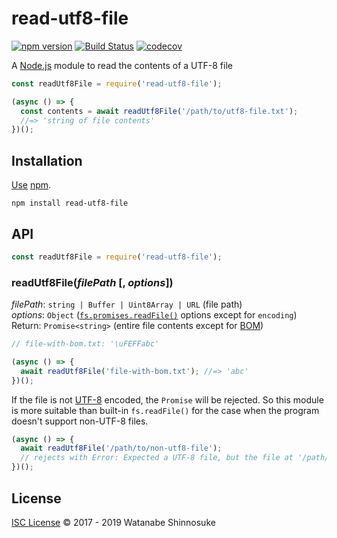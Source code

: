 # read-utf8-file

[![npm version](https://img.shields.io/npm/v/read-utf8-file.svg)](https://www.npmjs.com/package/read-utf8-file)
[![Build Status](https://travis-ci.com/shinnn/read-utf8-file.svg?branch=master)](https://travis-ci.com/shinnn/read-utf8-file)
[![codecov](https://codecov.io/gh/shinnn/read-utf8-file/branch/master/graph/badge.svg)](https://codecov.io/gh/shinnn/read-utf8-file)

A [Node.js](https://nodejs.org/) module to read the contents of a UTF-8 file

```javascript
const readUtf8File = require('read-utf8-file');

(async () => {
  const contents = await readUtf8File('/path/to/utf8-file.txt');
  //=> 'string of file contents'
})();
```

## Installation

[Use](https://docs.npmjs.com/cli/install) [npm](https://docs.npmjs.com/about-npm/).

```
npm install read-utf8-file
```

## API

```javascript
const readUtf8File = require('read-utf8-file');
```

### readUtf8File(*filePath* [, *options*])

*filePath*: `string | Buffer | Uint8Array | URL` (file path)  
*options*: `Object` ([`fs.promises.readFile()`](https://nodejs.org/api/fs.html#fs_fspromises_readfile_path_options) options except for `encoding`)  
Return: `Promise<string>` (entire file contents except for [BOM](https://unicode.org/faq/utf_bom.html))

```javascript
// file-with-bom.txt: '\uFEFFabc'

(async () => {
  await readUtf8File('file-with-bom.txt'); //=> 'abc'
})();
```

If the file is not [UTF-8](https://tools.ietf.org/html/rfc3629) encoded, the `Promise` will be rejected. So this module is more suitable than built-in `fs.readFile()` for the case when the program doesn't support non-UTF-8 files.

```javascript
(async () => {
  await readUtf8File('/path/to/non-utf8-file');
  // rejects with Error: Expected a UTF-8 file, but the file at '/path/to/non-utf8-file' is not UTF-8 encoded.
})();
```

## License

[ISC License](./LICENSE) © 2017 - 2019 Watanabe Shinnosuke
